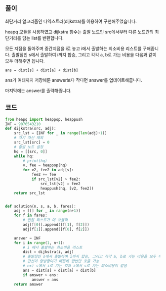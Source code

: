 ## 풀이

최단거리 알고리즘인 다익스트라(dijkstra)를 이용하여 구현해주었습니다.  

heapq 모듈을 사용하였고 dijkstra 함수는 출발 노드인 src에서부터 다른 노드간의 최단거리를 담는 list를 반환합니다.  

모든 지점을 돌아주며 중간지점을 i로 놓고 i에서 출발하는 최소비용 리스트를 구해줍니다. 출발점인 s에서 출발하여 i까지 합승, 그리고 각각 a, b로 가는 비용을 다음과 같이 모두 더해주면 됩니다.  
```
ans = dist[s] + dist[a] + dist[b]
```

ans가 여태까지 저장해둔 answer보다 작다면 answer를 업데이트해줍니다.  

마지막에는 answer를 출력해줍니다.  

## 코드

```python
from heapq import heappop, heappush
INF = 9876543210
def dijkstra(src, adj):
    src_lst = [INF for _ in range(len(adj)+1)]
    # 자기 자신 제외
    src_lst[src] = 0
    # 출발 노드 설정
    hq = [[src, 0]]
    while hq:
        # print(hq)
        v, fee = heappop(hq)
        for v2, fee2 in adj[v]:
            fee2 += fee
            if src_lst[v2] > fee2:
                src_lst[v2] = fee2
                heappush(hq, [v2, fee2])
    return src_lst


def solution(n, s, a, b, fares):
    adj = [[] for _ in range(n+1)]
    for f in fares:
        # 인접 리스트가 더 효율적
        adj[f[0]].append([f[1], f[2]])
        adj[f[1]].append([f[0], f[2]])

    answer = INF
    for i in range(1, n+1):
        # i 에서 출발하는 최소비용 리스트
        dist = dijkstra(i, adj)
        # 출발점인 s에서 출발하여 i까지 합승, 그리고 각각 a, b로 가는 비용을 모두 더해주면 된다
        # 간선이 양방향이기 때문에 한번만 호출 가능
        # ex) s에서 i로 가는 것과 i에서 s로 가는 최소비용이 같음
        ans = dist[s] + dist[a] + dist[b]
        if answer > ans:
            answer = ans
    return answer
```
